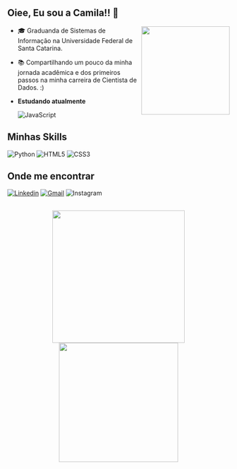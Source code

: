 
## Oiee, Eu sou a Camila!! 👋
  <img align="right" height="200" src="https://user-images.githubusercontent.com/74038190/216649417-9acc58df-9186-4132-ad43-819a57babb67.gif">

  - 🎓 Graduanda de Sistemas de Informação na Universidade Federal de Santa Catarina.
  - 📚 Compartilhando um pouco da minha jornada acadêmica e dos primeiros passos na minha carreira de Cientista de Dados. :)
    
  - **Estudando atualmente**
    
    ![JavaScript](https://img.shields.io/badge/javascript-%23323330.svg?style=for-the-badge&logo=javascript&logoColor=%23F7DF1E)


## Minhas Skills

  ![Python](https://img.shields.io/badge/python-3670A0?style=for-the-badge&logo=python&logoColor=ffdd54)
  ![HTML5](https://img.shields.io/badge/html5-%23E34F26.svg?style=for-the-badge&logo=html5&logoColor=white)
  ![CSS3](https://img.shields.io/badge/css3-%231572B6.svg?style=for-the-badge&logo=css3&logoColor=white)

## Onde me encontrar

[![Linkedin](https://img.shields.io/badge/Linkedin-blue?style=for-the-badge&logo=Linkedin&logoColor=white&link=https://www.linkedin.com/in/cmilaprim/)](https://www.linkedin.com/in/cmilaprim/)
[![Gmail](https://img.shields.io/badge/Gmail-D14836?style=for-the-badge&logo=gmail&logoColor=white&link=mailto:cmilaprim@gmail.com)](mailto:cmilaprim@gmail.com)
![Instagram](https://img.shields.io/badge/cmilaprim-E4405F?style=for-the-badge&logo=instagram&logoColor=white&Link=https://www.instagram.com/cmilaprim)

<div align="center" >
  <br>
  <a href="https://github.com/Cmilaprim/Cmilaprim/">
    <img width="300em" src="https://github-readme-stats.vercel.app/api?username=Cmilaprim&show_icons=true&theme=synthwave&border_radius=1.5em" />
    <img width="270em" src="https://github-readme-stats.vercel.app/api/top-langs/?username=Cmilaprim&layout=compact&theme=synthwave&border_radius=1em" />
  










